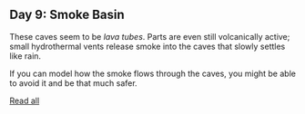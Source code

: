 ## Day 9: Smoke Basin

These caves seem to be *lava tubes*. Parts are even still volcanically active; small hydrothermal vents release smoke into the caves that slowly settles like rain.

If you can model how the smoke flows through the caves, you might be able to avoid it and be that much safer.

[Read all](https://adventofcode.com/2021/day/9)
